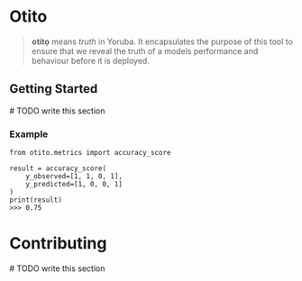 # Otito

> **otitọ** means _truth_ in Yoruba. It encapsulates the purpose of this tool to ensure that we reveal the truth of a models performance and behaviour before it is deployed.


## Getting Started
\# TODO write this section

### Example

```
from otito.metrics import accuracy_score

result = accuracy_score(
    y_observed=[1, 1, 0, 1],
    y_predicted=[1, 0, 0, 1]
)
print(result)
>>> 0.75
```

# Contributing
\# TODO write this section
